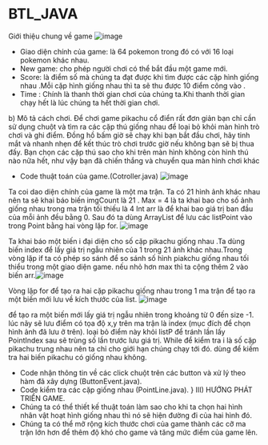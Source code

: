 # BTL_JAVA
Giới thiệu chung về game 
![image](https://user-images.githubusercontent.com/131663358/235855636-e12da8d5-7878-4237-abb8-c67a80508b11.png)


- Giao diện chính của game: là 64 pokemon trong đó có với 16 loại pokemon khác nhau.
- New game: cho phép người chơi có thể bắt đầu một game mới.
- Score: là điểm số mà chúng ta đạt được khi tìm được các cặp hình 
giống nhau .Mỗi cặp hình giống nhau thì ta sẽ thu được 10 điểm 
công vào .
- Time : Chính là thanh thời gian chơi của chúng ta.Khi thanh thời 
gian chạy hết là lúc chúng ta hết thời gian chơi.

b) Mô tả cách chơi.
Để chơi game pikachu cổ điển rất đơn giản bạn chỉ cần sử dụng 
chuột và tìm ra các cặp thú giống nhau để loại bỏ khỏi màn hình 
trò chơi và ghi điểm.
Đồng hồ bấm giờ sẽ chạy khi bạn bắt đầu chơi, hãy tinh mắt và 
nhanh nhẹn để kết thúc trò chơi trước giờ nếu không bạn sẽ bị thua 
đấy.
Bạn chọn các cặp thú sao cho khi trên màn hình không còn hình 
thú nào nữa hết, như vậy bạn đã chiến thắng và chuyển qua màn 
hình chơi khác

- Code thuật toán của game.(Cotroller.java)
![image](https://user-images.githubusercontent.com/131663358/235857278-680cd51d-e875-433a-8a20-130a0ff52648.png)

Ta coi dao diện chính của game là một ma trận.
Ta có 21 hình ảnh khác nhau nên ta sẽ khai báo biến imgCount là 
21 .
Max = 4 là ta khai bao cho số ảnh giống nhau trong ma trận tối 
thiếu là 4
Int arr là để khai bao giá trị ban đầu của mỗi ảnh đều bằng 0.
Sau đó ta dùng ArrayList để lưu các listPoint vào trong Point bằng 
hai vòng lặp for.
![image](https://user-images.githubusercontent.com/131663358/235857470-3fcaf97b-6e47-4429-a9e8-d39a5e1db463.png)

Ta khai báo một biến i đại diện cho số cặp pikachu giống nhau .Ta 
dùng biến index để lấy giá trị ngẫu nhiên của 1 trong 21 ảnh khác 
nhau.Trong vòng lặp if ta có phép so sánh để so sánh số hình 
piakchu giống nhau tối thiểu trong một giao diện game.
 nếu nhỏ hơn max thì ta cộng thêm 2 vào biến 
arr.![image](https://user-images.githubusercontent.com/131663358/235857637-a5060d27-34f2-457a-a53e-ee16fafa2ec2.png)

Vòng lặp for để tạo ra hai cặp pikachu giống nhau trong 1 ma trận để tạo ra một biến mới lưu về kích thước của list.
![image](https://user-images.githubusercontent.com/131663358/235857734-e97e275f-9074-4f41-bbf1-99595641786f.png)

để tạo ra một biến mới lấy giá 
trị ngẫu nhiên trong khoảng từ 0 đến size -1.
lúc nãy sẽ lưu điểm có tọa độ x,y trên ma trận là index (mục đích 
để chọn hình ảnh đã lưu ở trên).
loại bỏ điểm này khỏi listP để tránh 
lần lấy PointIndex sau sẽ trùng số lần trước lưu giá trị.
While để kiểm tra i là số cặp pikachu trung nhau nên ta chỉ cho 
giới hạn chúng chạy tới đó.
dùng để kiếm tra 
hai biến pikachu có giống nhau không.
- Code nhận thông tin về các click chuột trên các button và xử lý 
theo hàm đã xây dựng (ButtonEvent.java).
- Code kiểm tra các cặp giống nhau (PointLine.java).
}
III) HƯỚNG PHÁT TRIỂN GAME.
- Chúng ta có thể thiết kế thuật toán làm sao cho khi ta chọn hai hình 
nhân vật hoạt hình giống nhau thì nó sẽ hiện đường đi của hai hình 
đó.
- Chúng ta có thể mở rộng kích thước chơi của game thành các cỡ
ma trận lớn hơn để thêm độ khó cho game và tăng mức điểm của 
game lên.
